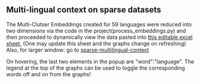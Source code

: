 ## Multi-lingual context on sparse datasets

The Multi-Clutser Embeddings created for 59 languages were reduced into two dimensions via the code in the project(process_embeddings.py) and then proceeded to dynamically view the data pasted into [this editable excel sheet](https://docs.google.com/spreadsheets/d/1ndNXEMrekWBqraIInvAXW27RIXtkdlXiWoW7IhM_QaM/edit#gid=0), 
(One may update this sheet and the graphs change on refreshing)
Also, for larger window: go to [sparse-multilingual-context](http://vishalanand.net/sparse-multilingual-context)

On hovering, the last two elements in the popup are "word":"language". 
The legend at the top of the graphs can be used to toggle the corresponding words off and on from the graphs!